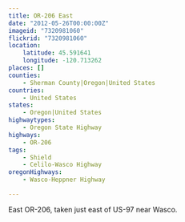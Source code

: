```yaml
---
title: OR-206 East
date: "2012-05-26T00:00:00Z"
imageid: "7320981060"
flickrid: "7320981060"
location:
    latitude: 45.591641
    longitude: -120.713262
places: []
counties:
    - Sherman County|Oregon|United States
countries:
    - United States
states:
    - Oregon|United States
highwaytypes:
    - Oregon State Highway
highways:
    - OR-206
tags:
    - Shield
    - Celilo-Wasco Highway
oregonHighways:
    - Wasco-Heppner Highway

---
```

East OR-206, taken just east of US-97 near Wasco.